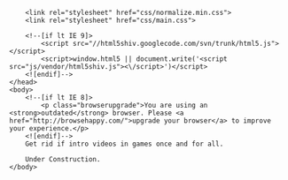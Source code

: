 <html>
    <head>
        <meta charset="utf-8">
        <meta http-equiv="X-UA-Compatible" content="IE=edge,chrome=1">
        <title>No Intro Fixes</title>
        <meta name="description" content="">
        <meta name="viewport" content="width=device-width, initial-scale=1">

        <link rel="stylesheet" href="css/normalize.min.css">
        <link rel="stylesheet" href="css/main.css">

        <!--[if lt IE 9]>
            <script src="//html5shiv.googlecode.com/svn/trunk/html5.js"></script>
            <script>window.html5 || document.write('<script src="js/vendor/html5shiv.js"><\/script>')</script>
        <![endif]-->
    </head>
    <body>
        <!--[if lt IE 8]>
            <p class="browserupgrade">You are using an <strong>outdated</strong> browser. Please <a href="http://browsehappy.com/">upgrade your browser</a> to improve your experience.</p>
        <![endif]-->
        Get rid if intro videos in games once and for all.
        
        Under Construction.
    </body>
</html>
